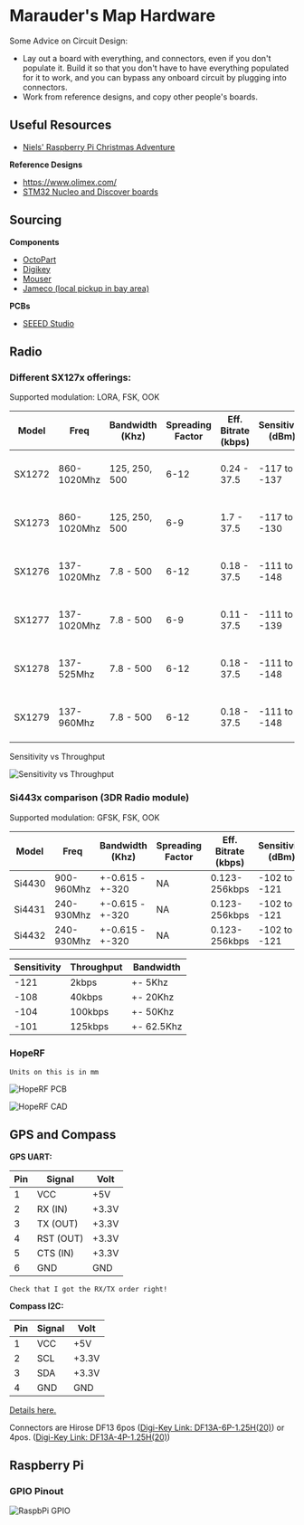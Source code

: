 # Marauder's Map Hardware

Some Advice on Circuit Design:

- Lay out a board with everything, and connectors, even if you don't populate it. Build it so that you don't have to have everything populated for it to work, and you can bypass any onboard circuit by plugging into connectors.
- Work from reference designs, and copy other people's boards.

## Useful Resources 

- [Niels' Raspberry Pi Christmas Adventure](https://github.com/njoubert/RaspberryPiChristmasCodingAdventure)

**Reference Designs**

- https://www.olimex.com/
- [STM32 Nucleo and Discover boards](http://www.st.com/web/en/catalog/mmc/FM141/SC1169?sc=stm32)

## Sourcing

**Components**

- [OctoPart](https://octopart.com/)
- [Digikey]()
- [Mouser]()
- [Jameco (local pickup in bay area)]()
 

**PCBs**

- [SEEED Studio](https://www.seeedstudio.com/service/index.php?r=pcb)
 

## Radio

### Different SX127x offerings:

Supported modulation: LORA, FSK, OOK

| Model | Freq        | Bandwidth (Khz)  | Spreading Factor | Eff. Bitrate (kbps) | Sensitivity (dBm) | Power Out (dBm) |
|-------|-------------|------------------|------------------|---------------------|-------------------|-----------------|
|SX1272 | 860-1020Mhz | 125, 250, 500    | 6-12             | 0.24 - 37.5         |-117 to -137       | +14 RFO, +20 PA |
|SX1273 | 860-1020Mhz | 125, 250, 500    | 6-9              | 1.7 - 37.5          |-117 to -130       | +14 RFO, +20 PA |
|SX1276 | 137-1020Mhz | 7.8 - 500        | 6-12             | 0.18 - 37.5         |-111 to -148       | +14 RFO, +20 PA |
|SX1277 | 137-1020Mhz | 7.8 - 500        | 6-9              | 0.11 - 37.5         |-111 to -139       | +14 RFO, +20 PA |
|SX1278 | 137-525Mhz  | 7.8 - 500        | 6-12             | 0.18 - 37.5         |-111 to -148       | +14 RFO, +20 PA |
|SX1279 | 137-960Mhz  | 7.8 - 500        | 6-12             | 0.18 - 37.5         |-111 to -148       | +14 RFO, +20 PA |

Sensitivity vs Throughput

![Sensitivity vs Throughput]()

### Si443x comparison (3DR Radio module)

Supported modulation: GFSK, FSK, OOK

| Model | Freq        | Bandwidth (Khz)  | Spreading Factor | Eff. Bitrate (kbps) | Sensitivity (dBm) | Power Out (dBm) |
|-------|-------------|------------------|------------------|---------------------|-------------------|-----------------|
| Si4430| 900-960Mhz  | +-0.615 - +-320  |                NA| 0.123-256kbps       | -102 to -121      | +13 |
| Si4431| 240-930Mhz  | +-0.615 - +-320  |                NA| 0.123-256kbps       | -102 to -121      | +13 |
| Si4432| 240-930Mhz  | +-0.615 - +-320  |                NA| 0.123-256kbps       | -102 to -121      | +20 |

| Sensitivity | Throughput | Bandwidth |
|-------------|------------|-----------|
| -121        | 2kbps      | +- 5Khz   |
| -108        | 40kbps     | +- 20Khz  |
| -104        | 100kbps    | +- 50Khz  |
| -101        | 125kbps    | +- 62.5Khz|


### HopeRF 

```Units on this is in mm```

![HopeRF PCB](https://raw.githubusercontent.com/njoubert/MaraudersMap/master/hardware/images/HopeRF-RFM95W-pcb.png)

![HopeRF CAD](https://raw.githubusercontent.com/njoubert/MaraudersMap/master/hardware/images/HopeRF-RFM95W-cad.png)


## GPS and Compass

**GPS UART:**

| Pin | Signal   | Volt  | 
|-----|--------  |-------|
| 1   | VCC      | +5V   |
| 2   | RX (IN)  | +3.3V |
| 3   | TX (OUT) | +3.3V |
| 4   | RST (OUT)| +3.3V |
| 5   | CTS (IN) | +3.3V |
| 6   | GND      | GND   |


``` Check that I got the RX/TX order right! ```

**Compass I2C:**

| Pin | Signal | Volt  |
|-----|--------|-------|
| 1   | VCC    | +5V   |
| 2   | SCL    | +3.3V |
| 3   | SDA    | +3.3V |
| 4   | GND    | GND   |

[Details here.](https://pixhawk.org/modules/pixhawk)

Connectors are Hirose DF13 6pos ([Digi-Key Link: DF13A-6P-1.25H(20)](https://www.digikey.com/product-search/en?WT.z_header=search_go&lang=en&site=us&keywords=DF13A-6P-1.25H(20)&x=0&y=0)) or 4pos. ([Digi-Key Link: DF13A-4P-1.25H(20)](https://www.digikey.com/product-search/en?WT.z_header=search_go&lang=en&site=us&keywords=DF13A-4P-1.25H(20)&x=0&y=0))




## Raspberry Pi

### GPIO Pinout

![RaspbPi GPIO](https://raw.githubusercontent.com/njoubert/MaraudersMap/master/hardware/images/Raspberry-Pi-GPIO-Layout-Model-B-Plus-small.png)


